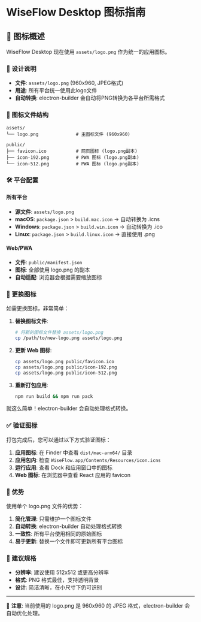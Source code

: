 # WiseFlow Desktop 图标指南

## 📱 图标概述

WiseFlow Desktop 现在使用 `assets/logo.png` 作为统一的应用图标。

### 🎨 设计说明

- **文件**: `assets/logo.png` (960x960, JPEG格式)
- **用途**: 所有平台统一使用此logo文件
- **自动转换**: electron-builder 会自动将PNG转换为各平台所需格式

### 📁 图标文件结构

```
assets/
└── logo.png              # 主图标文件 (960x960)

public/
├── favicon.ico           # 网页图标 (logo.png副本)
├── icon-192.png          # PWA 图标 (logo.png副本)
└── icon-512.png          # PWA 图标 (logo.png副本)
```

### 🛠️ 平台配置

#### 所有平台
- **源文件**: `assets/logo.png`
- **macOS**: `package.json` > `build.mac.icon` → 自动转换为 .icns
- **Windows**: `package.json` > `build.win.icon` → 自动转换为 .ico
- **Linux**: `package.json` > `build.linux.icon` → 直接使用 .png

#### Web/PWA
- **文件**: `public/manifest.json`
- **图标**: 全部使用 logo.png 的副本
- **自动适配**: 浏览器会根据需要缩放图标

### 🔄 更换图标

如需更换图标，非常简单：

1. **替换图标文件**:
   ```bash
   # 将新的图标文件替换 assets/logo.png
   cp /path/to/new-logo.png assets/logo.png
   ```

2. **更新 Web 图标**:
   ```bash
   cp assets/logo.png public/favicon.ico
   cp assets/logo.png public/icon-192.png
   cp assets/logo.png public/icon-512.png
   ```

3. **重新打包应用**:
   ```bash
   npm run build && npm run pack
   ```

就这么简单！electron-builder 会自动处理格式转换。

### ✅ 验证图标

打包完成后，您可以通过以下方式验证图标：

1. **应用图标**: 在 Finder 中查看 `dist/mac-arm64/` 目录
2. **应用包内**: 检查 `WiseFlow.app/Contents/Resources/icon.icns`
3. **运行应用**: 查看 Dock 和应用窗口中的图标
4. **Web 图标**: 在浏览器中查看 React 应用的 favicon

### 🎯 优势

使用单个 logo.png 文件的优势：

1. **简化管理**: 只需维护一个图标文件
2. **自动转换**: electron-builder 自动处理格式转换
3. **一致性**: 所有平台使用相同的原始图标
4. **易于更新**: 替换一个文件即可更新所有平台图标

### 📏 建议规格

- **分辨率**: 建议使用 512x512 或更高分辨率
- **格式**: PNG 格式最佳，支持透明背景
- **设计**: 简洁清晰，在小尺寸下仍可识别

---

🎨 **注意**: 当前使用的 logo.png 是 960x960 的 JPEG 格式，electron-builder 会自动优化处理。